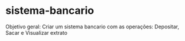 # sistema-bancario
 Objetivo geral: Criar um sistema bancario com as operações: Depositar, Sacar e Visualizar extrato
